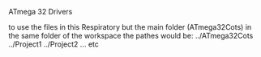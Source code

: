 ATmega 32 Drivers

to use the files in this Respiratory but the main folder (ATmega32Cots) in the same folder of the workspace
the pathes would be:
../ATmega32Cots
../Project1
../Project2
... etc
